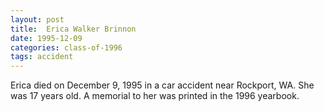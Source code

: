 ```yaml
---
layout: post
title:  Erica Walker Brinnon
date: 1995-12-09
categories: class-of-1996
tags: accident
---
```

Erica died on December 9, 1995 in a car accident near Rockport, WA. She was 17 years old.  A memorial to her was printed in the 1996 yearbook.
